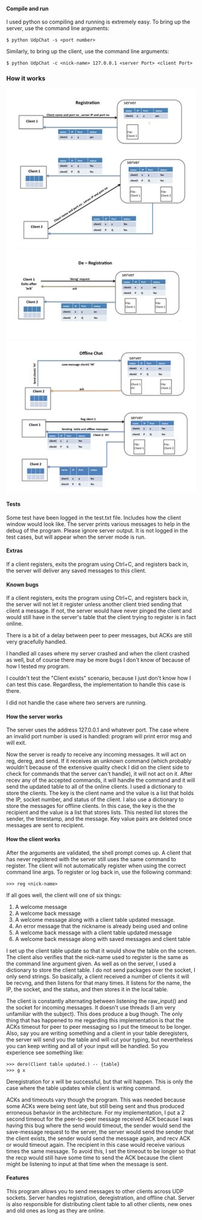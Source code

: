 #### Compile and run ####
I used python so compiling and running is extremely easy.
To bring up the server, use the command line arguments:
```
$ python UdpChat -s <port number>
```
Similarly, to bring up the client, use the command line arguments:
```
$ python UdpChat -c <nick-name> 127.0.0.1 <server Port> <client Port>
```
### How it works
![Registration](registration.png)
![De-registration](de_reg.png)
![Offline chat](offline_chat.png)

#### Tests ####
Some test have been logged in the test.txt file. Includes how the client 
window would look like. The server prints various messages to help in the
debug of the program. Please ignore server output. It is not logged in the
test cases, but will appear when the server mode is run.

#### Extras ####
If a client registers, exits the program using Ctrl+C, and registers back in,
the server will deliver any saved messages to this client.

#### Known bugs ####
If a client registers, exits the program using Ctrl+C, and registers back in,
the server will not let it register unless another client tried sending that
client a message. If not, the server would have never pinged the client and 
would still have in the server's table that the client trying to register is
in fact online.

There is a bit of a delay between peer to peer messages, but ACKs are still very
gracefully handled. 

I handled all cases where my server crashed and when the client crashed as well,
but of course there may be more bugs I don't know of because of how I tested
my program.

I couldn't test the "Client exists" scenario, because I just don't know how I
can test this case. Regardless, the implementation to handle this case is there.

I did not handle the case where two servers are running. 

#### How the server works ####
The server uses the address 127.0.0.1 and whatever port. The case where an
invalid port number is used is handled: program will print error msg and will
exit. 

Now the server is ready to receive any incoming messages. It will act on reg,
dereg, and send. If it receives an unknown command (which probably wouldn't
because of the extensive quality check I did on the client side to check for
commands that the server can't handle), it will not act on it. After recev
any of the accepted commands, it will handle the command and it will send the
updated table to all of the online clients. I used a dictionary to store the
clients. The key is the client name and the value is a list that holds the
IP, socket number, and status of the client. I also use a dictionary to store
the messages for offline clients. In this case, the key is the the recipient
and the value is a list that stores lists. This nested list stores the sender,
the timestamp, and the message. Key value pairs are deleted once messages are
sent to recipient. 

#### How the client works ####

After the arguments are validated, the shell prompt comes up. A client that has
never registered with the server still uses the same command to register. The
client will not automatically register when using the correct command line args.
To register or log back in, use the following command:
```
>>> reg <nick-name>
```
If all goes well, the client will one of six things:
1. A welcome message
2. A welcome back message
3. A welcome message along with a client table updated message.
4. An error message that the nickname is already being used and online
5. A welcome back message with a client table updated message
6. A welcome back message along with saved messages and client table

I set up the client table update so that it would show the table on the screen.
The client also verifies that the nick-name used to register is the same as the
command line argument given. As well as on the server, I used a dictionary to
store the client table. I do not send packages over the socket, I only send
strings. So basically, a client received a number of clients it will be recvng,
and then listens for that many times. It listens for the name, the IP, the
socket, and the status, and then stores it in the local table.

The client is constantly alternating between listening the raw_input() and the
socket for incoming messages. It doesn't use threads (I am very unfamiliar with
the subject). This does produce a bug though. The only thing that has happened
to me regarding this implementation is that the ACKs timeout for peer to peer
messaging so I put the timeout to be longer. Also, say you are writing something
and a client in your table deregisters, the server will send you the table and
will cut your typing, but nevertheless you can keep writing and all of your 
input will be handled. So you experience see something like:
```
>>> dere(Client table updated.) -- {table}
>>> g x
```
Deregistration for x will be successful, but that will happen. This is only the
case where the table updates while client is writing command.

ACKs and timeouts vary though the program. This was needed because some ACKs were
being sent late, but still being sent and thus produced erroneous behavior in the
architecture. For my implementation, I put a 2 second timeout for the peer-to-peer
message received ACK because I was having this bug where the send would timeout, the
sender would send the save-message request to the server, the server would send the
sender that the client exists, the sender would send the message again, and recv
ACK or would timeout again. The recipient in this case would receive various times
the same message. To avoid this, I set the timeout to be longer so that the recp
would still have some time to send the ACK because the client might be listening
to input at that time when the message is sent. 

#### Features ####
This program allows you to send messages to other clients across UDP sockets. 
Server handles registration, deregistration, and offline chat. Server is also
responsible for distributing client table to all other clients, new ones and
old ones as long as they are online.
